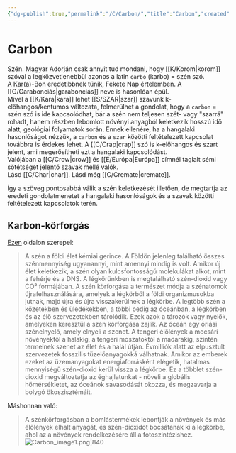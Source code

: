 ```yaml
---
{"dg-publish":true,"permalink":"/C/Carbon/","title":"Carbon","created":"2023-11-19T06:37","updated":"2025-09-20T23:27"}
---
```



# Carbon

Szén. Magyar Adorján csak annyit tud mondani, hogy [[K/Korom\|korom]] szóval a legközvetlenebbül azonos a latin `carbo` (karbo) = szén szó.  
A Kar(a)-Bon eredetibbnek tűnik, Fekete Nap értelemben. A [[G/Garabonciás\|garabonciás]] neve is hasonlóan épül.  
Mivel a [[K/Kara\|kara]] lehet [[S/SZAR\|szar]] szavunk k-előhangos/kentumos változata, felmerülhet a gondolat, hogy a `carbon` = szén szó is ide kapcsolódhat, bár a szén nem teljesen szét- vagy "szarrá" rohadt, hanem részben lebomlott növényi anyagból keletkezik hosszú idő alatt, geológiai folyamatok során. Ennek ellenére, ha a hangalaki hasonlóságot nézzük, a `carbon` és a `szar` közötti feltételezett kapcsolat továbbra is érdekes lehet. A [[C/Crap\|crap]] szó is k-előhangos és szart jelent, ami megerősítheti ezt a hangalaki kapcsolódást.  
Valójában a [[C/Crow\|crow]] és [[E/Európa\|Európa]] címnél taglalt sémi sötétséget jelentő szavak mellé valók.  
Lásd [[C/Char\|char]]. Lásd még [[C/Cremate\|cremate]].  

Így a szöveg pontosabbá válik a szén keletkezését illetően, de megtartja az eredeti gondolatmenetet a hangalaki hasonlóságok és a szavak közötti feltételezett kapcsolatok terén.

## Karbon-körforgás

[Ezen](https://oceanservice.noaa.gov/facts/carbon-cycle.html#transcript) oldalon szerepel:  
> A szén a földi élet kémiai gerince. A Földön jelenleg található összes szénmennyiség ugyanannyi, mint amennyi mindig is volt. Amikor új élet keletkezik, a szén olyan kulcsfontosságú molekulákat alkot, mint a fehérje és a DNS. A légkörünkben is megtalálható szén-dioxid vagy CO² formájában. A szén körforgása a természet módja a szénatomok újrafelhasználására, amelyek a légkörből a földi organizmusokba jutnak, majd újra és újra visszakerülnek a légkörbe. A legtöbb szén a kőzetekben és üledékekben, a többi pedig az óceánban, a légkörben és az élő szervezetekben tárolódik. Ezek azok a tározók vagy nyelők, amelyeken keresztül a szén körforgása zajlik. Az óceán egy óriási szénelnyelő, amely elnyeli a szenet. A tengeri élőlények a mocsári növényektől a halakig, a tengeri moszatoktól a madarakig, szintén termelnek szenet az élet és a halál útján. Évmilliók alatt az elpusztult szervezetek fosszilis tüzelőanyagokká válhatnak. Amikor az emberek ezeket az üzemanyagokat energiaforrásként elégetik, hatalmas mennyiségű szén-dioxid kerül vissza a légkörbe. Ez a többlet szén-dioxid megváltoztatja az éghajlatunkat - növeli a globális hőmérsékletet, az óceánok savasodását okozza, és megzavarja a bolygó ökoszisztémáit.  

Máshonnan való:  
> A szénkörforgásban a bomlástermékek lebontják a növények és más élőlények elhalt anyagát, és szén-dioxidot bocsátanak ki a légkörbe, ahol az a növények rendelkezésére áll a fotoszintézishez.  
> ![Carbon_image1.png|840](/img/user/C/assets/Carbon_image1.png)  